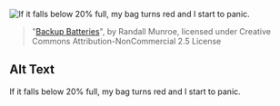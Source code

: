 ![If it falls below 20% full, my bag turns red and I start to panic.](https://imgs.xkcd.com/comics/backup_batteries.png)
> "[Backup Batteries](https://xkcd.com/1872/)", by Randall Munroe, licensed under Creative Commons Attribution-NonCommercial 2.5 License

## Alt Text
If it falls below 20% full, my bag turns red and I start to panic.
